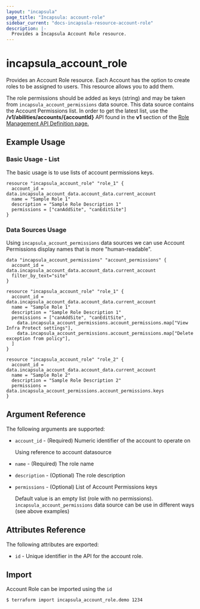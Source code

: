 ```yaml
---
layout: "incapsula"
page_title: "Incapsula: account-role"
sidebar_current: "docs-incapsula-resource-account-role"
description: |-
  Provides a Incapsula Account Role resource.
---
```


# incapsula_account_role

Provides an Account Role resource.
Each Account has the option to create roles to be assigned to users. This resource allows you to add them.

The role permissions should be added as keys (string) and may be taken from `incapsula_account_permissions` data source.
This data source contains the Account Permissions list.
In order to get the latest list, use the <b>/v1/abilities/accounts/{accountId}</b> API found in the <b>v1</b> section of the
[Role Management API Definition page.](https://docs.imperva.com/bundle/cloud-application-security/page/roles-api-definition.htm)


## Example Usage

### Basic Usage - List

The basic usage is to use lists of account permissions keys.

```hcl
resource "incapsula_account_role" "role_1" {
  account_id = data.incapsula_account_data.account_data.current_account
  name = "Sample Role 1"
  description = "Sample Role Description 1"
  permissions = ["canAddSite", "canEditSite"]
}
```

### Data Sources Usage

Using `incapsula_account_permissions` data sources we can use Account Permissions display names that is more "human-readable".

```hcl
data "incapsula_account_permissions" "account_permissions" {
  account_id = data.incapsula_account_data.account_data.current_account
  filter_by_text="site"
}

resource "incapsula_account_role" "role_1" {
  account_id = data.incapsula_account_data.account_data.current_account
  name = "Sample Role 1"
  description = "Sample Role Description 1"
  permissions = ["canAddSite", "canEditSite",
    data.incapsula_account_permissions.account_permissions.map["View Infra Protect settings"],
    data.incapsula_account_permissions.account_permissions.map["Delete exception from policy"],
  ]
}

resource "incapsula_account_role" "role_2" {
  account_id = data.incapsula_account_data.account_data.current_account
  name = "Sample Role 2"
  description = "Sample Role Description 2"
  permissions = data.incapsula_account_permissions.account_permissions.keys
}
```


## Argument Reference

The following arguments are supported:

* `account_id` - (Required) Numeric identifier of the account to operate on

  Using reference to account datasource

* `name` - (Required) The role name

* `description` - (Optional) The role description

* `permissions` - (Optional) List of Account Permissions keys

  Default value is an empty list (role with no permissions).
  `incapsula_account_permissions` data source can be use in different ways (see above examples)


## Attributes Reference

The following attributes are exported:

* `id` - Unique identifier in the API for the account role.

## Import

Account Role can be imported using the `id`
```
$ terraform import incapsula_account_role.demo 1234
```